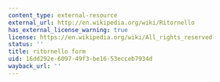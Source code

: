 ```yaml
---
content_type: external-resource
external_url: http://en.wikipedia.org/wiki/Ritornello
has_external_license_warning: true
license: https://en.wikipedia.org/wiki/All_rights_reserved
status: ''
title: ritornello form
uid: 16dd292e-6097-49f3-be16-53ecceb7934d
wayback_url: ''
---
```

